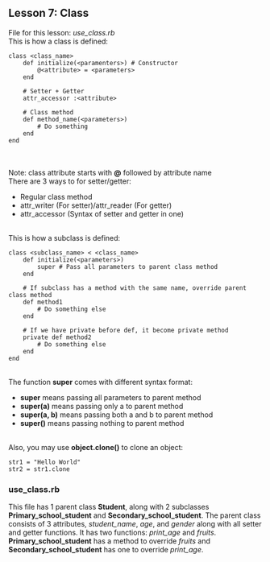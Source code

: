 ## Lesson 7: Class
File for this lesson: <i>use_class.rb</i>
<br>
This is how a class is defined:
```
class <class_name>
	def initialize(<paramenters>) # Constructor
		@<attribute> = <parameters>
	end

	# Setter + Getter
	attr_accessor :<attribute>

	# Class method
	def method_name(<parameters>)
		# Do something
	end
end
```
<br><br>
Note: class attribute starts with <b>@</b> followed by attribute name
<br>
There are 3 ways to for setter/getter:
<ul>
	<li>Regular class method</li>
	<li>attr_writer (For setter)/attr_reader (For getter)</li>
	<li>attr_accessor (Syntax of setter and getter in one)</li>
</ul>
<br>
This is how a subclass is defined:

```
class <subclass_name> < <class_name>
	def initialize(<parameters>)
		super # Pass all parameters to parent class method
	end

	# If subclass has a method with the same name, override parent class method
	def method1
		# Do something else
	end

	# If we have private before def, it become private method
	private def method2
		# Do something else
	end
end
```
<br>
The function <b>super</b> comes with different syntax format:
<ul>
	<li><b>super</b> means passing all parameters to parent method</li>
	<li><b>super(a)</b> means passing only a to parent method</li>
	<li><b>super(a, b)</b> means passing both a and b to parent method</li>
	<li><b>super()</b> means passing nothing to parent method</li>
</ul>
<br>
Also, you may use <b>object.clone()</b> to clone an object:

```
str1 = "Hello World"
str2 = str1.clone
```

### use_class.rb
This file has 1 parent class <b>Student</b>, along with 2 subclasses <b>Primary_school_student</b> and <b>Secondary_school_student</b>. The parent class consists of 3 attributes, <i>student_name</i>, <i>age</i>, and <i>gender</i> along with all setter and getter functions. It has two functions: <i>print_age</i> and <i>fruits</i>. <b>Primary_school_student</b> has a method to override <i>fruits</i> and <b>Secondary_school_student</b> has one to override <i>print_age</i>.
